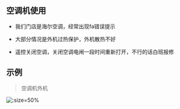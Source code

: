 ## 空调机使用

* 我们门店是海尔空调，经常出现fa错误提示

* 大部分情况是外机过热保护，外机散热不好

* 遥控关闭空调，关闭空调电闸一段时间重新打开，不行的话白班报修

## 示例

> 空调机外机

![](https://gitcode.net/GaloisField/WORKFLOWS4COMPANY/-/raw/master/resources/pic/equipment/外机空调.jpeg ':size=50%')
